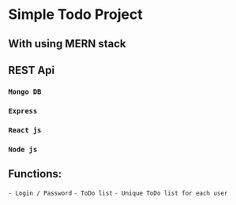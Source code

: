 # Simple Todo Project
## With using MERN stack
## REST Api

### `Mongo DB`
### `Express`
### `React js`
### `Node js`

## Functions:
`- Login / Password`
`- ToDo list`
`- Unique ToDo list for each user`
